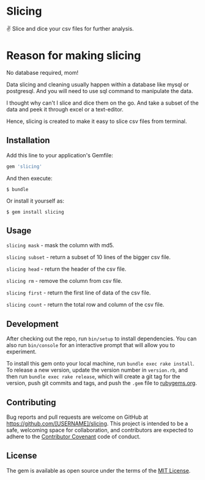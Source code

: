 # Slicing
:v: Slice and dice your csv files for further analysis.

# Reason for making slicing
No database required, mom!

Data slicing and cleaning usually happen within a database like mysql or postgresql. And you will need to use sql command to manipulate the data.

I thought why can't I slice and dice them on the go. And take a subset of the data and peek it through excel or a text-editor.

Hence, slicing is created to make it easy to slice csv files from terminal.

## Installation

Add this line to your application's Gemfile:

```ruby
gem 'slicing'
```

And then execute:

    $ bundle

Or install it yourself as:

    $ gem install slicing

## Usage
`slicing mask` - mask the column with md5.

`slicing subset` - return a subset of 10 lines of the bigger csv file.

`slicing head` - return the header of the csv file.

`slicing rm` - remove the column from csv file.

`slicing first` - return the first line of data of the csv file.

`slicing count` - return the total row and column of the csv file.

## Development

After checking out the repo, run `bin/setup` to install dependencies. You can also run `bin/console` for an interactive prompt that will allow you to experiment.

To install this gem onto your local machine, run `bundle exec rake install`. To release a new version, update the version number in `version.rb`, and then run `bundle exec rake release`, which will create a git tag for the version, push git commits and tags, and push the `.gem` file to [rubygems.org](https://rubygems.org).

## Contributing

Bug reports and pull requests are welcome on GitHub at https://github.com/[USERNAME]/slicing. This project is intended to be a safe, welcoming space for collaboration, and contributors are expected to adhere to the [Contributor Covenant](http://contributor-covenant.org) code of conduct.


## License

The gem is available as open source under the terms of the [MIT License](http://opensource.org/licenses/MIT).
